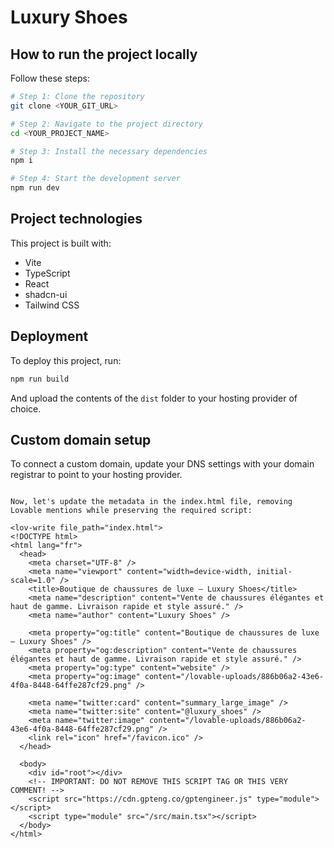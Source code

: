 
# Luxury Shoes

## How to run the project locally

Follow these steps:

```sh
# Step 1: Clone the repository
git clone <YOUR_GIT_URL>

# Step 2: Navigate to the project directory
cd <YOUR_PROJECT_NAME>

# Step 3: Install the necessary dependencies
npm i

# Step 4: Start the development server
npm run dev
```

## Project technologies

This project is built with:

- Vite
- TypeScript
- React
- shadcn-ui
- Tailwind CSS

## Deployment

To deploy this project, run:

```sh
npm run build
```

And upload the contents of the `dist` folder to your hosting provider of choice.

## Custom domain setup

To connect a custom domain, update your DNS settings with your domain registrar to point to your hosting provider.

```

Now, let's update the metadata in the index.html file, removing Lovable mentions while preserving the required script:

<lov-write file_path="index.html">
<!DOCTYPE html>
<html lang="fr">
  <head>
    <meta charset="UTF-8" />
    <meta name="viewport" content="width=device-width, initial-scale=1.0" />
    <title>Boutique de chaussures de luxe – Luxury Shoes</title>
    <meta name="description" content="Vente de chaussures élégantes et haut de gamme. Livraison rapide et style assuré." />
    <meta name="author" content="Luxury Shoes" />

    <meta property="og:title" content="Boutique de chaussures de luxe – Luxury Shoes" />
    <meta property="og:description" content="Vente de chaussures élégantes et haut de gamme. Livraison rapide et style assuré." />
    <meta property="og:type" content="website" />
    <meta property="og:image" content="/lovable-uploads/886b06a2-43e6-4f0a-8448-64ffe287cf29.png" />

    <meta name="twitter:card" content="summary_large_image" />
    <meta name="twitter:site" content="@luxury_shoes" />
    <meta name="twitter:image" content="/lovable-uploads/886b06a2-43e6-4f0a-8448-64ffe287cf29.png" />
    <link rel="icon" href="/favicon.ico" />
  </head>

  <body>
    <div id="root"></div>
    <!-- IMPORTANT: DO NOT REMOVE THIS SCRIPT TAG OR THIS VERY COMMENT! -->
    <script src="https://cdn.gpteng.co/gptengineer.js" type="module"></script>
    <script type="module" src="/src/main.tsx"></script>
  </body>
</html>
